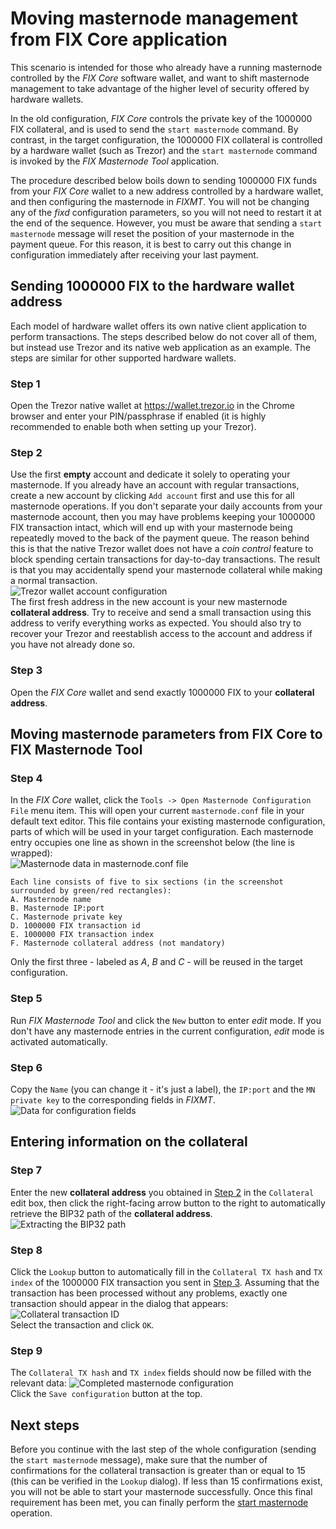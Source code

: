 # Moving masternode management from FIX Core application

This scenario is intended for those who already have a running masternode controlled by the *FIX Core* software wallet, and want to shift masternode management to take advantage of the higher level of security offered by hardware wallets.

In the old configuration, *FIX Core* controls the private key of the 1000000 FIX collateral, and is used to send the `start masternode` command. By contrast, in the target configuration, the 1000000 FIX collateral is controlled by a hardware wallet (such as Trezor) and the `start masternode` command is invoked by the *FIX Masternode Tool* application.

The procedure described below boils down to sending 1000000 FIX funds from your *FIX Core* wallet to a new address controlled by a hardware wallet, and then configuring the masternode in *FIXMT*. You will not be changing any of the *fixd* configuration parameters, so you will not need to restart it at the end of the sequence. However, you must be aware that sending a `start masternode` message will reset the position of your masternode in the payment queue. For this reason, it is best to carry out this change in configuration immediately after receiving your last payment.


## Sending 1000000 FIX to the hardware wallet address

Each model of hardware wallet offers its own native client application to perform transactions. The steps described below do not cover all of them, but instead use Trezor and its native web application as an example. The steps are similar for other supported hardware wallets.

### Step 1

Open the Trezor native wallet at https://wallet.trezor.io in the Chrome browser and enter your PIN/passphrase if enabled (it is highly recommended to enable both when setting up your Trezor).

### Step 2

Use the first **empty** account and dedicate it solely to operating your masternode. If you already have an account with regular transactions, create a new account by clicking `Add account` first and use this for all masternode operations. If you don't separate your daily accounts from your masternode account, then you may have problems keeping your 1000000 FIX transaction intact, which will end up with your masternode being repeatedly moved to the back of the payment queue. The reason behind this is that the native Trezor wallet does not have a *coin control* feature to block spending certain transactions for day-to-day transactions. The result is that you may accidentally spend your masternode collateral while making a normal transaction.  
  ![Trezor wallet account configuration](img/conf-masternodes-a-1.png)  
The first fresh address in the new account is your new masternode **collateral address**. Try to receive and send a small transaction using this address to verify everything works as expected. You should also try to recover your Trezor and reestablish access to the account and address if you have not already done so.

### Step 3

Open the *FIX Core* wallet and send exactly 1000000 FIX to your **collateral address**.

## Moving masternode parameters from FIX Core to FIX Masternode Tool

### Step 4

In the *FIX Core* wallet, click the `Tools -> Open Masternode Configuration File` menu item. This will open your current `masternode.conf` file in your default text editor. This file contains your existing masternode configuration, parts of which will be used in your target configuration. Each masternode entry occupies one line as shown in the screenshot below (the line is wrapped):  
  ![Masternode data in masternode.conf file](img/conf-masternodes-a-2.png)

    Each line consists of five to six sections (in the screenshot surrounded by green/red rectangles):
    A. Masternode name
    B. Masternode IP:port
    C. Masternode private key
    D. 1000000 FIX transaction id
    E. 1000000 FIX transaction index
    F. Masternode collateral address (not mandatory)
Only the first three - labeled as *A*, *B* and *C* - will be reused in the target configuration.

### Step 5

Run *FIX Masternode Tool* and click the `New` button to enter *edit* mode. If you don't have any masternode entries in the current configuration, *edit* mode is activated automatically.

### Step 6

Copy the `Name` (you can change it - it's just a label), the `IP:port` and the `MN private key` to the corresponding fields in *FIXMT*.  
  ![Data for configuration fields](img/conf-masternodes-a-3.png)

## Entering information on the collateral

### Step 7

Enter the new **collateral address** you obtained in [Step 2](#step-2) in the `Collateral` edit box, then click the right-facing arrow button to the right to automatically retrieve the BIP32 path of the **collateral address**.  
  ![Extracting the BIP32 path](img/conf-masternodes-a-4.png)

### Step 8

Click the `Lookup` button to automatically fill in the `Collateral TX hash` and `TX index` of the 1000000 FIX transaction you sent in [Step 3](#step-3). Assuming that the transaction has been processed without any problems, exactly one transaction should appear in the dialog that appears:
  ![Collateral transaction ID](img/conf-masternodes-a-5.png)  
Select the transaction and click `OK`.

### Step 9

The `Collateral TX hash` and `TX index` fields should now be filled with the relevant data:
  ![Completed masternode configuration](img/conf-masternodes-a-6.png)  
Click the `Save configuration` button at the top.

## Next steps

Before you continue with the last step of the whole configuration (sending the `start masternode` message), make sure that the number of confirmations for the collateral transaction is greater than or equal to 15 (this can be verified in the `Lookup` dialog). If less than 15 confirmations exist, you will not be able to start your masternode successfully. Once this final requirement has been met, you can finally perform the [start masternode](../README.md#starting-a-masternode) operation.
